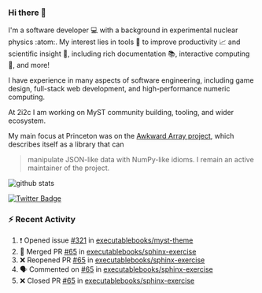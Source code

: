 ### Hi there 👋 

I'm a software developer 💻 with a background in experimental nuclear physics :atom:. My interest lies in tools :wrench: to improve productivity :chart_with_upwards_trend: and scientific insight :telescope:, including rich documentation 📚, interactive computing 🧮, and more! 

I have experience in many aspects of software engineering, including game design, full-stack web development, and high-performance numeric computing. 

At 2i2c I am working on MyST community building, tooling, and wider ecosystem. 

My main focus at Princeton was on the [Awkward Array project](awkward-array.org/), which describes itself as a library that can 
> manipulate JSON-like data with NumPy-like idioms. I remain an active maintainer of the project. 

![github stats](https://github-readme-stats.vercel.app/api?username=agoose77&show_icons=true&hide_rank=true&hide_title=true&bg_color=30,e76445,904e95&text_color=efe3ec&icon_color=efe3ec)
<!--
**agoose77/agoose77** is a ✨ _special_ ✨ repository because its `README.md` (this file) appears on your GitHub profile.

Here are some ideas to get you started:

- 🔭 I’m currently working on ...
- 🌱 I’m currently learning ...
- 👯 I’m looking to collaborate on ...
- 🤔 I’m looking for help with ...
- 💬 Ask me about ...
- 📫 How to reach me: ...
- 😄 Pronouns: ...
- ⚡ Fun fact: ...
-->

[![Twitter Badge](https://img.shields.io/twitter/follow/agoose77?style=flat-square&logo=Twitter&logoColor=white&color=cornflowerblue)](https://twitter.com/agoose77)

### :zap: Recent Activity

<!--START_SECTION:activity-->
1. ❗ Opened issue [#321](https://github.com/executablebooks/myst-theme/issues/321) in [executablebooks/myst-theme](https://github.com/executablebooks/myst-theme)
2. 🎉 Merged PR [#65](https://github.com/executablebooks/sphinx-exercise/pull/65) in [executablebooks/sphinx-exercise](https://github.com/executablebooks/sphinx-exercise)
3. ❌ Reopened PR [#65](https://github.com/executablebooks/sphinx-exercise/pull/65) in [executablebooks/sphinx-exercise](https://github.com/executablebooks/sphinx-exercise)
4. 🗣 Commented on [#65](https://github.com/executablebooks/sphinx-exercise/pull/65#issuecomment-1980691403) in [executablebooks/sphinx-exercise](https://github.com/executablebooks/sphinx-exercise)
5. ❌ Closed PR [#65](https://github.com/executablebooks/sphinx-exercise/pull/65) in [executablebooks/sphinx-exercise](https://github.com/executablebooks/sphinx-exercise)
<!--END_SECTION:activity-->
